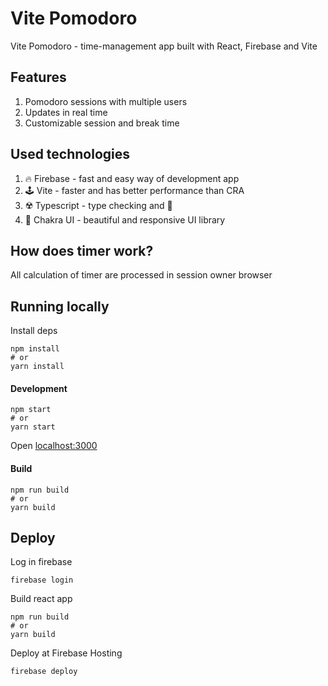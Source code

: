 # Vite Pomodoro 
Vite Pomodoro - time-management app built with React, Firebase and Vite

## Features
1. Pomodoro sessions with multiple users
2. Updates in real time
3. Customizable session and break time

## Used technologies
1. 🔥 Firebase - fast and easy way of development app
2. 🕹 Vite - faster and has better performance than CRA
3. ☢️ Typescript - type checking and 🤘
4. 🎨 Chakra UI - beautiful and responsive UI library


## How does timer work?
All calculation of timer are processed in session owner browser

## Running locally
Install deps
```shell script
npm install
# or
yarn install
```

#### Development
```shell script
npm start
# or
yarn start
```

Open [localhost:3000](http://localhost:3000/)

#### Build
```shell script
npm run build
# or
yarn build
```

## Deploy
Log in firebase

```shell script
firebase login
```

Build react app

```shell script
npm run build
# or
yarn build
```

Deploy at Firebase Hosting
```shell script
firebase deploy
```
